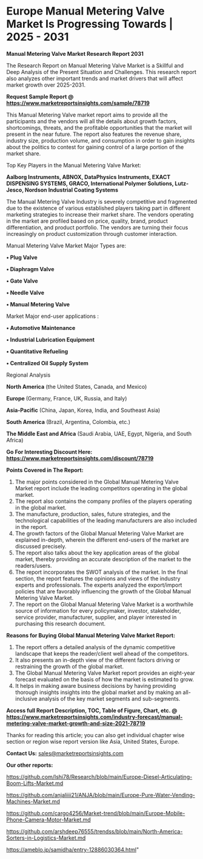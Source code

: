   # Europe Manual Metering Valve Market Is Progressing Towards | 2025 - 2031

<strong>Manual Metering Valve Market Research Report 2031</strong>

The Research Report on Manual Metering Valve Market is a Skillful and Deep Analysis of the Present Situation and Challenges. This research report also analyzes other important trends and market drivers that will affect market growth over 2025-2031.

<strong>Request Sample Report @ <a href=https://www.marketreportsinsights.com/sample/78719>https://www.marketreportsinsights.com/sample/78719</a></strong>

This Manual Metering Valve market report aims to provide all the participants and the vendors will all the details about growth factors, shortcomings, threats, and the profitable opportunities that the market will present in the near future. The report also features the revenue share, industry size, production volume, and consumption in order to gain insights about the politics to contest for gaining control of a large portion of the market share.

Top Key Players in the Manual Metering Valve Market:

<strong>Aalborg Instruments, ABNOX, DataPhysics Instruments, EXACT DISPENSING SYSTEMS, GRACO, International Polymer Solutions, Lutz-Jesco, Nordson Industrial Coating Systems</strong>

The Manual Metering Valve Industry is severely competitive and fragmented due to the existence of various established players taking part in different marketing strategies to increase their market share. The vendors operating in the market are profiled based on price, quality, brand, product differentiation, and product portfolio. The vendors are turning their focus increasingly on product customization through customer interaction.

Manual Metering Valve Market Major Types are:

<strong>• Plug Valve

• Diaphragm Valve

• Gate Valve

• Needle Valve

• Manual Metering Valve</strong>

Market Major end-user applications :

<strong>• Automotive Maintenance

• Industrial Lubrication Equipment

• Quantitative Refueling

• Centralized Oil Supply System</strong>

Regional Analysis

</u><strong><b>North America</b></strong> (the United States, Canada, and Mexico)

<strong><b>Europe </b></strong>(Germany, France, UK, Russia, and Italy)

<strong><b>Asia-Pacific</b></strong> (China, Japan, Korea, India, and Southeast Asia)

<strong><b>South America</b></strong> (Brazil, Argentina, Colombia, etc.)

<strong><b>The Middle East and Africa</b></strong> (Saudi Arabia, UAE, Egypt, Nigeria, and South Africa)

<strong>Go For Interesting Discount Here: <a href=https://www.marketreportsinsights.com/discount/78719>https://www.marketreportsinsights.com/discount/78719</a></strong>

<strong>Points Covered in The Report:</strong>
<ol>
  <li>The major points considered in the Global Manual Metering Valve Market report include the leading competitors operating in the global market.</li>
  <li>The report also contains the company profiles of the players operating in the global market.</li>
  <li>The manufacture, production, sales, future strategies, and the technological capabilities of the leading manufacturers are also included in the report.</li>
  <li>The growth factors of the Global Manual Metering Valve Market are explained in-depth, wherein the different end-users of the market are discussed precisely.</li>
  <li>The report also talks about the key application areas of the global market, thereby providing an accurate description of the market to the readers/users.</li>
  <li>The report incorporates the SWOT analysis of the market. In the final section, the report features the opinions and views of the industry experts and professionals. The experts analyzed the export/import policies that are favorably influencing the growth of the Global Manual Metering Valve Market.</li>
  <li>The report on the Global Manual Metering Valve Market is a worthwhile source of information for every policymaker, investor, stakeholder, service provider, manufacturer, supplier, and player interested in purchasing this research document.</li>
</ol>
<strong>Reasons for Buying Global Manual Metering Valve Market Report:</strong>

<ol>
  <li>The report offers a detailed analysis of the dynamic competitive landscape that keeps the reader/client well ahead of the competitors.</li>
  <li>It also presents an in-depth view of the different factors driving or restraining the growth of the global market.</li>
  <li>The Global Manual Metering Valve Market report provides an eight-year forecast evaluated on the basis of how the market is estimated to grow.</li>
  <li>It helps in making aware business decisions by having providing thorough insights insights into the global market and by making an all-inclusive analysis of the key market segments and sub-segments.</li>
</ol>
<strong>Access full Report Description, TOC, Table of Figure, Chart, etc. @ <a href=https://www.marketreportsinsights.com/industry-forecast/manual-metering-valve-market-growth-and-size-2021-78719>https://www.marketreportsinsights.com/industry-forecast/manual-metering-valve-market-growth-and-size-2021-78719</a></strong>


Thanks for reading this article; you can also get individual chapter wise section or region wise report version like Asia, United States, Europe.

<strong>Contact Us:</strong>
sales@marketreportsinsights.com

<strong>Our other reports:</strong>

<a href=https://github.com/Ishi78/Research/blob/main/Europe-Diesel-Articulating-Boom-Lifts-Market.md>https://github.com/Ishi78/Research/blob/main/Europe-Diesel-Articulating-Boom-Lifts-Market.md</a>

<a href=https://github.com/anjaliiii21/ANJA/blob/main/Europe-Pure-Water-Vending-Machines-Market.md>https://github.com/anjaliiii21/ANJA/blob/main/Europe-Pure-Water-Vending-Machines-Market.md</a>

<a href=https://github.com/cargo4256/Market-trend/blob/main/Europe-Mobile-Phone-Camera-Motor-Market.md>https://github.com/cargo4256/Market-trend/blob/main/Europe-Mobile-Phone-Camera-Motor-Market.md</a>

<a href=https://github.com/arshdeep76555/trendss/blob/main/North-America-Sorters-in-Logistics-Market.md>https://github.com/arshdeep76555/trendss/blob/main/North-America-Sorters-in-Logistics-Market.md</a>

<a href=https://ameblo.jp/samidha/entry-12886030364.html>https://ameblo.jp/samidha/entry-12886030364.html</a>"
